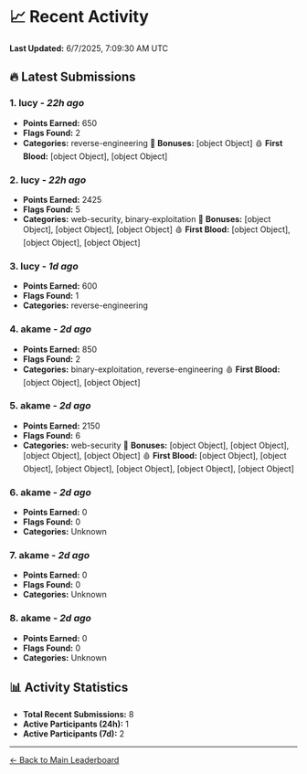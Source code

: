 # 📈 Recent Activity

**Last Updated:** 6/7/2025, 7:09:30 AM UTC

## 🔥 Latest Submissions

### 1. lucy - *22h ago*
- **Points Earned:** 650
- **Flags Found:** 2
- **Categories:** reverse-engineering 🎯 **Bonuses:** [object Object] 🩸 **First Blood:** [object Object], [object Object]

### 2. lucy - *22h ago*
- **Points Earned:** 2425
- **Flags Found:** 5
- **Categories:** web-security, binary-exploitation 🎯 **Bonuses:** [object Object], [object Object], [object Object] 🩸 **First Blood:** [object Object], [object Object], [object Object]

### 3. lucy - *1d ago*
- **Points Earned:** 600
- **Flags Found:** 1
- **Categories:** reverse-engineering

### 4. akame - *2d ago*
- **Points Earned:** 850
- **Flags Found:** 2
- **Categories:** binary-exploitation, reverse-engineering 🩸 **First Blood:** [object Object], [object Object]

### 5. akame - *2d ago*
- **Points Earned:** 2150
- **Flags Found:** 6
- **Categories:** web-security 🎯 **Bonuses:** [object Object], [object Object], [object Object], [object Object] 🩸 **First Blood:** [object Object], [object Object], [object Object], [object Object], [object Object], [object Object]

### 6. akame - *2d ago*
- **Points Earned:** 0
- **Flags Found:** 0
- **Categories:** Unknown

### 7. akame - *2d ago*
- **Points Earned:** 0
- **Flags Found:** 0
- **Categories:** Unknown

### 8. akame - *2d ago*
- **Points Earned:** 0
- **Flags Found:** 0
- **Categories:** Unknown

## 📊 Activity Statistics

- **Total Recent Submissions:** 8
- **Active Participants (24h):** 1
- **Active Participants (7d):** 2

---
[← Back to Main Leaderboard](README.md)
